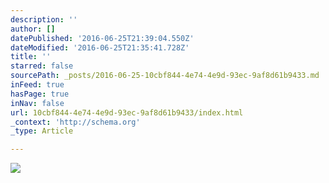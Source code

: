 ```yaml
---
description: ''
author: []
datePublished: '2016-06-25T21:39:04.550Z'
dateModified: '2016-06-25T21:35:41.728Z'
title: ''
starred: false
sourcePath: _posts/2016-06-25-10cbf844-4e74-4e9d-93ec-9af8d61b9433.md
inFeed: true
hasPage: true
inNav: false
url: 10cbf844-4e74-4e9d-93ec-9af8d61b9433/index.html
_context: 'http://schema.org'
_type: Article

---
```

![](https://the-grid-user-content.s3-us-west-2.amazonaws.com/9956ecbe-3f30-4d4a-9c6a-8652143e875b.jpg)